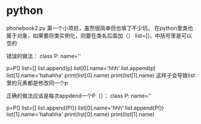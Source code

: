 # python
phonebook2.py
  第一个小项目，虽然很简单但也填了不少坑。
  在python里类也属于对象，如果要将类实例化，则要在类名后面加（）
  list=[]，中括号里是可以空的

错误的做法：
class P:
    name=''

p=P()
list=[]
list.append(p)
list[0].name='hhh'
list.append(p)
list[1].name='hahahha'
print(list[0].name)
print(list[1].name)
这样子会导致list里的元素都是修改同一个p


正确的做法应该是每次appdend一个P（）：
 class P:
    name=''

p=P()
list=[]
list.append(P())
list[0].name='hhh'
list.append(P())
list[1].name='hahahha'
print(list[0].name)
print(list[1].name)
